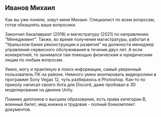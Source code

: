 ## Иванов Михаил

Как вы уже поняли, зовут меня Михаил. Специалист по всем вопросам, готов обкашлять ваши вопросики. 

Закончил бакалавриат (2019) и магистратуру (2021) по направлению "Менеджмент". Также, во время получения магистратуры, работал в "Уральском банке реконструкции и развития" на должности менеджер управления сервисного обслуживания в течение двух лет. А если конекретней, то занимался там помощью физическим и юридическим лицам по любым вопросам.

Умею, могу и практикую в поиск информации, самый уверенный пользователь ПК на районе. Немного умею монтировать видеоролики в программе Sony Vegas 12, чуть разбираюсь в Photoshop. Как-то по приколу написал своего бота для Discord, даже пробовал в 3D моделирование на движке Unity.  

Помимо дипломов о высшем образование, есть права категории B, военный билет, мед.книжка и трудовая - полный боекомплект документов. 
